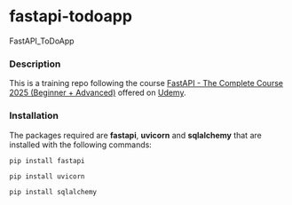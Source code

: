 # fastapi-todoapp
FastAPI_ToDoApp

### Description
This is a training repo following the course [FastAPI - The Complete Course 2025 (Beginner + Advanced)](https://www.udemy.com/course/fastapi-the-complete-course/) offered on [Udemy](https://www.udemy.com/).

### Installation
The packages required are **fastapi**, **uvicorn** and **sqlalchemy** that are installed with the following commands:

`pip install fastapi`

`pip install uvicorn`

`pip install sqlalchemy`
